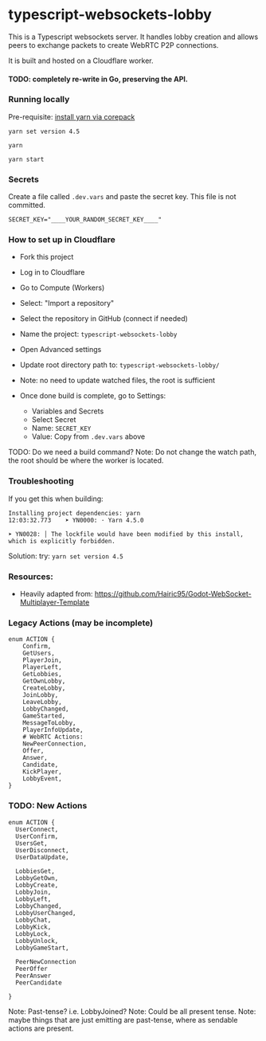 # typescript-websockets-lobby

This is a Typescript websockets server. It handles lobby creation and allows peers to exchange packets to create WebRTC P2P connections.

It is built and hosted on a Cloudflare worker.

#### TODO: completely re-write in Go, preserving the API.

### Running locally

Pre-requisite: [install yarn via corepack](https://yarnpkg.com/getting-started/install)

```
yarn set version 4.5
```

```
yarn
```

```
yarn start
```

### Secrets

Create a file called `.dev.vars` and paste the secret key. This file is not committed.

```
SECRET_KEY="____YOUR_RANDOM_SECRET_KEY____"
```

### How to set up in Cloudflare

- Fork this project
- Log in to Cloudflare
- Go to Compute (Workers)
- Select: "Import a repository"
- Select the repository in GitHub (connect if needed)
- Name the project: `typescript-websockets-lobby`
- Open Advanced settings
- Update root directory path to: `typescript-websockets-lobby/`
- Note: no need to update watched files, the root is sufficient

- Once done build is complete, go to Settings:
  - Variables and Secrets
  - Select Secret
  - Name: `SECRET_KEY`
  - Value: Copy from `.dev.vars` above

TODO: Do we need a build command?
Note: Do not change the watch path, the root should be where the worker is located.

### Troubleshooting

If you get this when building:

```
Installing project dependencies: yarn
12:03:32.773	➤ YN0000: · Yarn 4.5.0

➤ YN0028: │ The lockfile would have been modified by this install, which is explicitly forbidden.
```

Solution: try: `yarn set version 4.5`

### Resources:

- Heavily adapted from: https://github.com/Hairic95/Godot-WebSocket-Multiplayer-Template

### Legacy Actions (may be incomplete)

```gdscript
enum ACTION {
	Confirm,
	GetUsers,
	PlayerJoin,
	PlayerLeft,
	GetLobbies,
	GetOwnLobby,
	CreateLobby,
	JoinLobby,
	LeaveLobby,
	LobbyChanged,
	GameStarted,
	MessageToLobby,
	PlayerInfoUpdate,
	# WebRTC Actions:
	NewPeerConnection,
	Offer,
	Answer,
	Candidate,
	KickPlayer,
	LobbyEvent,
}
```

### TODO: New Actions

```
enum ACTION {
  UserConnect,
  UserConfirm,
  UsersGet,
  UserDisconnect,
  UserDataUpdate,

  LobbiesGet,
  LobbyGetOwn,
  LobbyCreate,
  LobbyJoin,
  LobbyLeft,
  LobbyChanged,
  LobbyUserChanged,
  LobbyChat,
  LobbyKick,
  LobbyLock,
  LobbyUnlock,
  LobbyGameStart,

  PeerNewConnection
  PeerOffer
  PeerAnswer
  PeerCandidate

}

```

Note: Past-tense? i.e. LobbyJoined?
Note: Could be all present tense.
Note: maybe things that are just emitting are past-tense, where as sendable actions are present.
